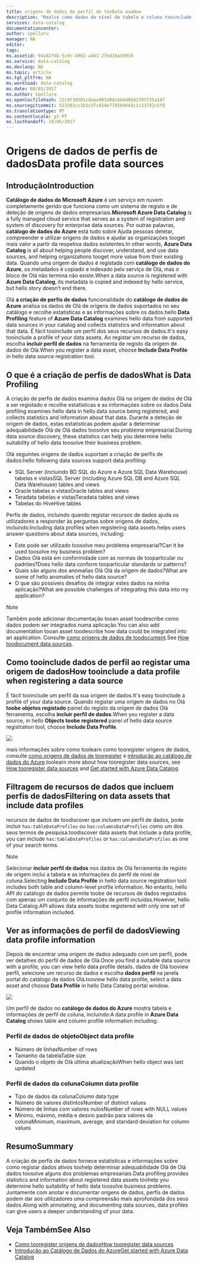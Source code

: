 ```yaml
---
title: origens de dados de perfil de tooData aaaHow
description: "Realce como dados de nível de tabela e coluna tooinclude perfis quando registar origens de dados no catálogo de dados do Azure e como os dados toouse perfis de origens de dados de toounderstand tooarticle como."
services: data-catalog
documentationcenter: 
author: spelluru
manager: NA
editor: 
tags: 
ms.assetid: 94a8274b-5c9c-4962-a4b1-2fed38a3d919
ms.service: data-catalog
ms.devlang: NA
ms.topic: article
ms.tgt_pltfrm: NA
ms.workload: data-catalog
ms.date: 08/03/2017
ms.author: spelluru
ms.openlocfilehash: 12c9f38501cdaee903d0dcbbdd0b82395f35a187
ms.sourcegitcommit: 523283cc1b3c37c428e77850964dc1c33742c5f0
ms.translationtype: MT
ms.contentlocale: pt-PT
ms.lasthandoff: 10/06/2017
---
```

# <a name="data-profile-data-sources"></a><span data-ttu-id="1b0ec-103">Origens de dados de perfis de dados</span><span class="sxs-lookup"><span data-stu-id="1b0ec-103">Data profile data sources</span></span>
## <a name="introduction"></a><span data-ttu-id="1b0ec-104">Introdução</span><span class="sxs-lookup"><span data-stu-id="1b0ec-104">Introduction</span></span>
<span data-ttu-id="1b0ec-105">**Catálogo de dados do Microsoft Azure** é um serviço em nuvem completamente gerido que funciona como um sistema de registo e de deteção de origens de dados empresariais.</span><span class="sxs-lookup"><span data-stu-id="1b0ec-105">**Microsoft Azure Data Catalog** is a fully managed cloud service that serves as a system of registration and system of discovery for enterprise data sources.</span></span> <span data-ttu-id="1b0ec-106">Por outras palavras, **catálogo de dados do Azure** está tudo sobre Ajuda pessoas detetar, compreender e utilizar origens de dados e ajudar as organizações tooget mais valor a partir da respetiva dados existentes.</span><span class="sxs-lookup"><span data-stu-id="1b0ec-106">In other words, **Azure Data Catalog** is all about helping people discover, understand, and use data sources, and helping organizations tooget more value from their existing data.</span></span> <span data-ttu-id="1b0ec-107">Quando uma origem de dados é registada com **catálogo de dados do Azure**, os metadados é copiado e indexado pelo serviço de Olá, mas o bloco de Olá não termina não existe.</span><span class="sxs-lookup"><span data-stu-id="1b0ec-107">When a data source is registered with **Azure Data Catalog**, its metadata is copied and indexed by hello service, but hello story doesn’t end there.</span></span>

<span data-ttu-id="1b0ec-108">Olá **a criação de perfis de dados** funcionalidade do **catálogo de dados do Azure** analisa os dados de Olá de origens de dados suportados no seu catálogo e recolhe estatísticas e as informações sobre os dados.</span><span class="sxs-lookup"><span data-stu-id="1b0ec-108">hello **Data Profiling** feature of **Azure Data Catalog** examines hello data from supported data sources in your catalog and collects statistics and information about that data.</span></span> <span data-ttu-id="1b0ec-109">É fácil tooinclude um perfil dos seus recursos de dados.</span><span class="sxs-lookup"><span data-stu-id="1b0ec-109">It's easy tooinclude a profile of your data assets.</span></span> <span data-ttu-id="1b0ec-110">Ao registar um recurso de dados, escolha **incluir perfil de dados** na ferramenta de registo da origem de dados de Olá.</span><span class="sxs-lookup"><span data-stu-id="1b0ec-110">When you register a data asset, choose **Include Data Profile** in hello data source registration tool.</span></span>

## <a name="what-is-data-profiling"></a><span data-ttu-id="1b0ec-111">O que é a criação de perfis de dados</span><span class="sxs-lookup"><span data-stu-id="1b0ec-111">What is Data Profiling</span></span>
<span data-ttu-id="1b0ec-112">A criação de perfis de dados examina dados Olá na origem de dados de Olá a ser registado e recolhe estatísticas e as informações sobre os dados.</span><span class="sxs-lookup"><span data-stu-id="1b0ec-112">Data profiling examines hello data in hello data source being registered, and collects statistics and information about that data.</span></span> <span data-ttu-id="1b0ec-113">Durante a deteção de origem de dados, estas estatísticas podem ajudar a determinar adequabilidade Olá de Olá dados toosolve seu problema empresarial.</span><span class="sxs-lookup"><span data-stu-id="1b0ec-113">During data source discovery, these statistics can help you determine hello suitability of hello data toosolve their business problem.</span></span>

<!-- In [How toodiscover data sources](data-catalog-how-to-discover.md), you learn about **Azure Data Catalog's** extensive search capabilities including searching for data assets that have a profile. See [How tooinclude a data profile when registering a data source](#howto). -->

<span data-ttu-id="1b0ec-114">Olá seguintes origens de dados suportam a criação de perfis de dados:</span><span class="sxs-lookup"><span data-stu-id="1b0ec-114">hello following data sources support data profiling:</span></span>

* <span data-ttu-id="1b0ec-115">SQL Server (incluindo BD SQL do Azure e Azure SQL Data Warehouse) tabelas e vistas</span><span class="sxs-lookup"><span data-stu-id="1b0ec-115">SQL Server (including Azure SQL DB and Azure SQL Data Warehouse) tables and views</span></span>
* <span data-ttu-id="1b0ec-116">Oracle tabelas e vistas</span><span class="sxs-lookup"><span data-stu-id="1b0ec-116">Oracle tables and views</span></span>
* <span data-ttu-id="1b0ec-117">Teradata tabelas e vistas</span><span class="sxs-lookup"><span data-stu-id="1b0ec-117">Teradata tables and views</span></span>
* <span data-ttu-id="1b0ec-118">Tabelas do Hive</span><span class="sxs-lookup"><span data-stu-id="1b0ec-118">Hive tables</span></span>

<span data-ttu-id="1b0ec-119">Perfis de dados, incluindo quando registar recursos de dados ajuda os utilizadores a responder às perguntas sobre origens de dados, incluindo:</span><span class="sxs-lookup"><span data-stu-id="1b0ec-119">Including data profiles when registering data assets helps users answer questions about data sources, including:</span></span>

* <span data-ttu-id="1b0ec-120">Este pode ser utilizado toosolve meu problema empresarial?</span><span class="sxs-lookup"><span data-stu-id="1b0ec-120">Can it be used toosolve my business problem?</span></span>
* <span data-ttu-id="1b0ec-121">Dados Olá está em conformidade com as normas de tooparticular ou padrões?</span><span class="sxs-lookup"><span data-stu-id="1b0ec-121">Does hello data conform tooparticular standards or patterns?</span></span>
* <span data-ttu-id="1b0ec-122">Quais são alguns dos anomalias Olá Olá da origem de dados?</span><span class="sxs-lookup"><span data-stu-id="1b0ec-122">What are some of hello anomalies of hello data source?</span></span>
* <span data-ttu-id="1b0ec-123">O que são possíveis desafios de integrar estes dados na minha aplicação?</span><span class="sxs-lookup"><span data-stu-id="1b0ec-123">What are possible challenges of integrating this data into my application?</span></span>

> [!NOTE]
> <span data-ttu-id="1b0ec-124">Também pode adicionar documentação tooan asset toodescribe como dados podem ser integrados numa aplicação.</span><span class="sxs-lookup"><span data-stu-id="1b0ec-124">You can also add documentation tooan asset toodescribe how data could be integrated into an application.</span></span> <span data-ttu-id="1b0ec-125">Consulte [como origens de dados de toodocument](data-catalog-how-to-documentation.md).</span><span class="sxs-lookup"><span data-stu-id="1b0ec-125">See [How toodocument data sources](data-catalog-how-to-documentation.md).</span></span>
>
>

<a name="howto"/>

## <a name="how-tooinclude-a-data-profile-when-registering-a-data-source"></a><span data-ttu-id="1b0ec-126">Como tooinclude dados de perfil ao registar uma origem de dados</span><span class="sxs-lookup"><span data-stu-id="1b0ec-126">How tooinclude a data profile when registering a data source</span></span>
<span data-ttu-id="1b0ec-127">É fácil tooinclude um perfil da sua origem de dados.</span><span class="sxs-lookup"><span data-stu-id="1b0ec-127">It's easy tooinclude a profile of your data source.</span></span> <span data-ttu-id="1b0ec-128">Quando registar uma origem de dados no Olá **toobe objetos registado** painel do registo da origem de dados Olá ferramenta, escolha **incluir perfil de dados**.</span><span class="sxs-lookup"><span data-stu-id="1b0ec-128">When you register a data source, in hello **Objects toobe registered** panel of hello data source registration tool, choose **Include Data Profile**.</span></span>

![](media/data-catalog-data-profile/data-catalog-register-profile.png)

<span data-ttu-id="1b0ec-129">mais informações sobre como toolearn como tooregister origens de dados, consulte [como origens de dados de tooregister](data-catalog-how-to-register.md) e [introdução ao catálogo de dados do Azure](data-catalog-get-started.md).</span><span class="sxs-lookup"><span data-stu-id="1b0ec-129">toolearn more about how tooregister data sources, see [How tooregister data sources](data-catalog-how-to-register.md) and [Get started with Azure Data Catalog](data-catalog-get-started.md).</span></span>

## <a name="filtering-on-data-assets-that-include-data-profiles"></a><span data-ttu-id="1b0ec-130">Filtragem de recursos de dados que incluem perfis de dados</span><span class="sxs-lookup"><span data-stu-id="1b0ec-130">Filtering on data assets that include data profiles</span></span>
<span data-ttu-id="1b0ec-131">recursos de dados de toodiscover que incluem um perfil de dados, pode incluir `has:tableDataProfiles` ou `has:columnsDataProfiles` como um dos seus termos de pesquisa.</span><span class="sxs-lookup"><span data-stu-id="1b0ec-131">toodiscover data assets that include a data profile, you can include `has:tableDataProfiles` or `has:columnsDataProfiles` as one of your search terms.</span></span>

> [!NOTE]
> <span data-ttu-id="1b0ec-132">Selecionar **incluir perfil de dados** nos dados de Olá ferramenta de registo de origem inclui a tabela e as informações do perfil de nível de coluna.</span><span class="sxs-lookup"><span data-stu-id="1b0ec-132">Selecting **Include Data Profile** in hello data source registration tool includes both table and column-level profile information.</span></span> <span data-ttu-id="1b0ec-133">No entanto, hello API do catálogo de dados permite toobe de recursos de dados registados com apenas um conjunto de informações de perfil incluídas.</span><span class="sxs-lookup"><span data-stu-id="1b0ec-133">However, hello Data Catalog API allows data assets toobe registered with only one set of profile information included.</span></span>
>
>

## <a name="viewing-data-profile-information"></a><span data-ttu-id="1b0ec-134">Ver as informações de perfil de dados</span><span class="sxs-lookup"><span data-stu-id="1b0ec-134">Viewing data profile information</span></span>
<span data-ttu-id="1b0ec-135">Depois de encontrar uma origem de dados adequado com um perfil, pode ver detalhes do perfil de dados de Olá.</span><span class="sxs-lookup"><span data-stu-id="1b0ec-135">Once you find a suitable data source with a profile, you can view hello data profile details.</span></span> <span data-ttu-id="1b0ec-136">dados de Olá tooview perfil, selecione um recurso de dados e escolha **dados perfil** na janela portal do catálogo de dados Olá.</span><span class="sxs-lookup"><span data-stu-id="1b0ec-136">tooview hello data profile, select a data asset and choose **Data Profile** in hello Data Catalog portal window.</span></span>

![](media/data-catalog-data-profile/data-catalog-view.png)

<span data-ttu-id="1b0ec-137">Um perfil de dados no **catálogo de dados do Azure** mostra tabela e informações de perfil de coluna, incluindo:</span><span class="sxs-lookup"><span data-stu-id="1b0ec-137">A data profile in **Azure Data Catalog** shows table and column profile information including:</span></span>

### <a name="object-data-profile"></a><span data-ttu-id="1b0ec-138">Perfil de dados de objeto</span><span class="sxs-lookup"><span data-stu-id="1b0ec-138">Object data profile</span></span>
* <span data-ttu-id="1b0ec-139">Número de linhas</span><span class="sxs-lookup"><span data-stu-id="1b0ec-139">Number of rows</span></span>
* <span data-ttu-id="1b0ec-140">Tamanho da tabela</span><span class="sxs-lookup"><span data-stu-id="1b0ec-140">Table size</span></span>
* <span data-ttu-id="1b0ec-141">Quando o objeto de Olá última atualização</span><span class="sxs-lookup"><span data-stu-id="1b0ec-141">When hello object was last updated</span></span>

### <a name="column-data-profile"></a><span data-ttu-id="1b0ec-142">Perfil de dados da coluna</span><span class="sxs-lookup"><span data-stu-id="1b0ec-142">Column data profile</span></span>
* <span data-ttu-id="1b0ec-143">Tipo de dados da coluna</span><span class="sxs-lookup"><span data-stu-id="1b0ec-143">Column data type</span></span>
* <span data-ttu-id="1b0ec-144">Número de valores distintos</span><span class="sxs-lookup"><span data-stu-id="1b0ec-144">Number of distinct values</span></span>
* <span data-ttu-id="1b0ec-145">Número de linhas com valores nulos</span><span class="sxs-lookup"><span data-stu-id="1b0ec-145">Number of rows with NULL values</span></span>
* <span data-ttu-id="1b0ec-146">Mínimo, máximo, média e desvio padrão para valores da coluna</span><span class="sxs-lookup"><span data-stu-id="1b0ec-146">Minimum, maximum, average, and standard deviation for column values</span></span>

## <a name="summary"></a><span data-ttu-id="1b0ec-147">Resumo</span><span class="sxs-lookup"><span data-stu-id="1b0ec-147">Summary</span></span>
<span data-ttu-id="1b0ec-148">A criação de perfis de dados fornece estatísticas e informações sobre como registar dados ativos toohelp determinar adequabilidade Olá de Olá dados toosolve alguns dos problemas empresariais.</span><span class="sxs-lookup"><span data-stu-id="1b0ec-148">Data profiling provides statistics and information about registered data assets toohelp you determine hello suitability of hello data toosolve business problems.</span></span> <span data-ttu-id="1b0ec-149">Juntamente com anotar e documentar origens de dados, perfis de dados podem dar aos utilizadores uma compreensão mais aprofundada dos seus dados.</span><span class="sxs-lookup"><span data-stu-id="1b0ec-149">Along with annotating, and documenting data sources, data profiles can give users a deeper understanding of your data.</span></span>

## <a name="see-also"></a><span data-ttu-id="1b0ec-150">Veja Também</span><span class="sxs-lookup"><span data-stu-id="1b0ec-150">See Also</span></span>
* [<span data-ttu-id="1b0ec-151">Como tooregister origens de dados</span><span class="sxs-lookup"><span data-stu-id="1b0ec-151">How tooregister data sources</span></span>](data-catalog-how-to-register.md)
* [<span data-ttu-id="1b0ec-152">Introdução ao Catálogo de Dados do Azure</span><span class="sxs-lookup"><span data-stu-id="1b0ec-152">Get started with Azure Data Catalog</span></span>](data-catalog-get-started.md)
